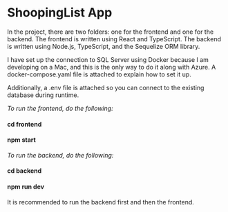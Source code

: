 # ShoopingList App

In the project, there are two folders: one for the frontend and one for the backend.
The frontend is written using React and TypeScript.
The backend is written using Node.js, TypeScript, and the Sequelize ORM library.

I have set up the connection to SQL Server using Docker because I am developing on a Mac, and this is the only way to do it along with Azure. A docker-compose.yaml file is attached to explain how to set it up.

Additionally, a .env file is attached so you can connect to the existing database during runtime.

_To run the frontend, do the following:_

#### cd frontend
#### npm start

_To run the backend, do the following:_

#### cd backend
#### npm run dev

It is recommended to run the backend first and then the frontend.
